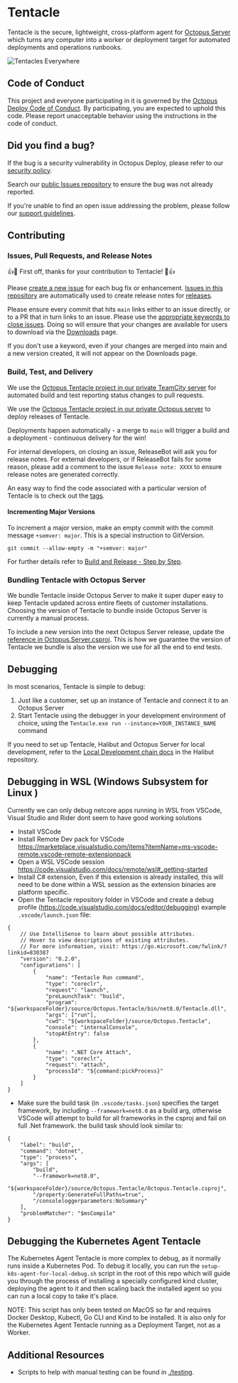 # Tentacle

Tentacle is the secure, lightweight, cross-platform agent for [Octopus Server](https://github.com/OctopusDeploy/OctopusDeploy) which turns any computer into a worker or deployment target for automated deployments and operations runbooks.

![Tentacles Everywhere](https://user-images.githubusercontent.com/1627582/92418318-430ed000-f1aa-11ea-8a46-6d6763feef3a.png)

## Code of Conduct

This project and everyone participating in it is governed by the [Octopus Deploy Code of Conduct](https://github.com/OctopusDeploy/.github/blob/main/CODE_OF_CONDUCT.md). By participating, you are expected to uphold this code. Please report unacceptable behavior using the instructions in the code of conduct.

## Did you find a bug?

If the bug is a security vulnerability in Octopus Deploy, please refer to our [security policy](https://github.com/OctopusDeploy/.github/blob/main/SECURITY.md).

Search our [public Issues repository](https://github.com/OctopusDeploy/Issues) to ensure the bug was not already reported.

If you're unable to find an open issue addressing the problem, please follow our [support guidelines](https://github.com/OctopusDeploy/.github/blob/main/SUPPORT.md).

## Contributing

### Issues, Pull Requests, and Release Notes

:+1::tada: First off, thanks for your contribution to Tentacle! :tada::+1:

Please [create a new issue](https://github.com/OctopusDeploy/OctopusTentacle/issues/new) for each bug fix or enhancement. [Issues in this repository](https://github.com/OctopusDeploy/OctopusTentacle/issues) are automatically used to create release notes for [releases](https://github.com/OctopusDeploy/OctopusTentacle/releases).

Please ensure every commit that hits `main` links either to an issue directly, or to a PR that in turn links to an issue. Please use the [appropriate keywords to close issues](https://docs.github.com/en/issues/tracking-your-work-with-issues/linking-a-pull-request-to-an-issue#linking-a-pull-request-to-an-issue-using-a-keyword). Doing so will ensure that your changes are available for users to download via the [Downloads](https://octopus.com/downloads/tentacle) page.

If you don't use a keyword, even if your changes are merged into main and a new version created, it will not appear on the Downloads page.

### Build, Test, and Delivery

We use the [Octopus Tentacle project in our private TeamCity server](https://build.octopushq.com/project/OctopusDeploy_OctopusTentacle) for automated build and test reporting status changes to pull requests.

We use the [Octopus Tentacle project in our private Octopus server](https://deploy.octopus.app/app#/Spaces-1/projects/octopus-tentacle) to deploy releases of Tentacle.

Deployments happen automatically - a merge to `main` will trigger a build and a deployment - continuous delivery for the win!

For internal developers, on closing an issue, ReleaseBot will ask you for release notes.
For external developers, or if ReleaseBot fails for some reason, please add a comment to the issue `Release note: XXXX` to ensure release notes are generated correctly.

An easy way to find the code associated with a particular version of Tentacle is to check out the [tags](https://github.com/OctopusDeploy/OctopusTentacle/tags). 

#### Incrementing Major Versions

To increment a major version, make an empty commit with the commit message `+semver: major`. This is a special instruction to GitVersion.

```
git commit --allow-empty -m "+semver: major"
```

For further details refer to [Build and Release - Step by Step](./docs/build-and-release.md).

### Bundling Tentacle with Octopus Server

We bundle Tentacle inside Octopus Server to make it super duper easy to keep Tentacle updated across entire fleets of customer installations. Choosing the version of Tentacle to bundle inside Octopus Server is currently a manual process.

To include a new version into the next Octopus Server release, update the [reference in Octopus.Server.csproj](https://github.com/OctopusDeploy/OctopusDeploy/blob/master/source/Octopus.Server/Octopus.Server.csproj#L36). This is how we guarantee the version of Tentacle we bundle is also the version we use for all the end to end tests.

## Debugging

In most scenarios, Tentacle is simple to debug:

1. Just like a customer, set up an instance of Tentacle and connect it to an Octopus Server
2. Start Tentacle using the debugger in your development environment of choice, using the `Tentacle.exe run --instance=YOUR_INSTANCE_NAME` command

If you need to set up Tentacle, Halibut and Octopus Server for local development, refer to the [Local Development chain docs](https://github.com/OctopusDeploy/Halibut/blob/152535a0a8052ddf85c4a8f9b11375d0adc6fe3b/docs/local-build-chain.md) in the Halibut repository.

## Debugging in WSL (Windows Subsystem for Linux )

Currently we can only debug netcore apps running in WSL from VSCode, Visual Studio and Rider dont seem to have good working solutions

- Install VSCode
- Install Remote Dev pack for VSCode https://marketplace.visualstudio.com/items?itemName=ms-vscode-remote.vscode-remote-extensionpack
- Open a WSL VSCode session https://code.visualstudio.com/docs/remote/wsl#_getting-started
- Install C# extension, Even if this extension is already installed, this will need to be done within a WSL session as the extension binaries are platform specific.
- Open the Tentacle repository folder in VSCode and create a debug profile (https://code.visualstudio.com/docs/editor/debugging) example `.vscode/launch.json` file:

```
{
    // Use IntelliSense to learn about possible attributes.
    // Hover to view descriptions of existing attributes.
    // For more information, visit: https://go.microsoft.com/fwlink/?linkid=830387
    "version": "0.2.0",
    "configurations": [
        {
            "name": "Tentacle Run command",
            "type": "coreclr",
            "request": "launch",
            "preLaunchTask": "build",
            "program": "${workspaceFolder}/source/Octopus.Tentacle/bin/net8.0/Tentacle.dll",
            "args": ["run"],
            "cwd": "${workspaceFolder}/source/Octopus.Tentacle",
            "console": "internalConsole",
            "stopAtEntry": false
        },
        {
            "name": ".NET Core Attach",
            "type": "coreclr",
            "request": "attach",
            "processId": "${command:pickProcess}"
        }
    ]
}
```

- Make sure the build task (in `.vscode/tasks.json`) specifies the target framework, by including `--framework=net8.0` as a build arg, otherwise VSCode will attempt to build for all frameworks in the csproj and fail on full .Net framework. the build task should look similar to:

```
{
    "label": "build",
    "command": "dotnet",
    "type": "process",
    "args": [
        "build",
        "--framework=net8.0",
        "${workspaceFolder}/source/Octopus.Tentacle/Octopus.Tentacle.csproj",
        "/property:GenerateFullPaths=true",
        "/consoleloggerparameters:NoSummary"
    ],
    "problemMatcher": "$msCompile"
}
```

## Debugging the Kubernetes Agent Tentacle

The Kubernetes Agent Tentacle is more complex to debug, as it normally runs inside a Kubernetes Pod. To debug it locally, you can run the `setup-k8s-agent-for-local-debug.sh` script in the root of this repo which will guide you through the process of installing a specially configured kind cluster, deploying the agent to it and then scaling back the installed agent so you can run a local copy to take it's place.

NOTE: This script has only been tested on MacOS so far and requires Docker Desktop, Kubectl, Go CLI and Kind to be installed. It is also only for the Kubernetes Agent Tentacle running as a Deployment Target, not as a Worker.

## Additional Resources

- Scripts to help with manual testing can be found in [./testing](./testing/README.md).
